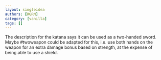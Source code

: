 ```yaml
---
layout: singleidea
authors: [RGRN]
category: [vanilla]
tags: []
---
```

The description for the katana says it can be used as a two-handed sword. Maybe #twoweapon could be adapted for this, i.e. use both hands on the weapon for an extra damage bonus based on strength, at the expense of being able to use a shield.
